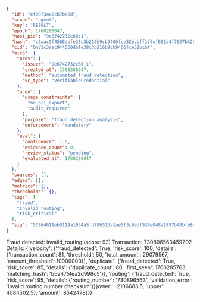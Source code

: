 ```json
{
  "id": "ef0873ae2cb7ba0d",
  "scope": "agent",
  "key": "RESULT",
  "epoch": 1760288047,
  "host_pid": "9e6742732c60:1",
  "hash": "c3aac9f4560dbfe38c3b216b9cb9406fce52bcbff1f6ef651d4f7657b329e254",
  "cid": "QmV1c3aac9f4560dbfe38c3b216b9cb9406fce52bcbf",
  "aicp": {
    "prov": {
      "issuer": "9e6742732c60:1",
      "created_at": 1760288047,
      "method": "automated_fraud_detection",
      "vc_type": "VerifiableCredential"
    },
    "ucon": {
      "usage_constraints": [
        "no_pii_export",
        "audit_required"
      ],
      "purpose": "fraud_detection_analysis",
      "enforcement": "mandatory"
    },
    "eval": {
      "confidence": 1.0,
      "evidence_count": 0,
      "review_status": "pending",
      "evaluated_at": 1760288047
    }
  },
  "sources": [],
  "edges": [],
  "metrics": {},
  "thresholds": {},
  "tags": [
    "fraud",
    "invalid_routing",
    "risk_critical"
  ],
  "sig": "57864611eb5119a1934a5fd78b513a1ae5f3c9edf535e048a1857b40bfe843bf"
}
```

Fraud detected: invalid_routing (score: 93)
Transaction: 730896563459202
Details: {'velocity': {'fraud_detected': True, 'risk_score': 100, 'details': {'transaction_count': 81, 'threshold': 50, 'total_amount': 29079567, 'amount_threshold': 10000000}}, 'duplicate': {'fraud_detected': True, 'risk_score': 85, 'details': {'duplicate_count': 80, 'first_seen': 1760285763, 'matching_hash': 'b6a475fea2d998c5'}}, 'routing': {'fraud_detected': True, 'risk_score': 95, 'details': {'routing_number': '730896563', 'validation_error': 'Invalid routing number checksum'}}}ower': -2106683.5, 'upper': 4084502.5}, 'amount': 8542478}}}